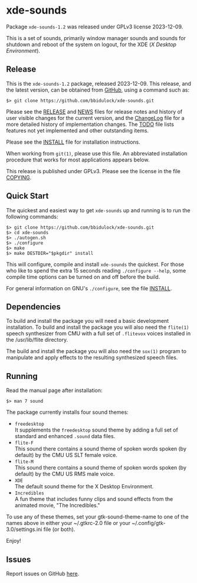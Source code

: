[xde-sounds -- read me first file.  2023-12-09]: #

xde-sounds
===============

Package `xde-sounds-1.2` was released under GPLv3 license
2023-12-09.

This is a set of sounds, primarily window manager sounds and sounds for
shutdown and reboot of the system on logout, for the XDE (_X Desktop
Environment_).

Release
-------

This is the `xde-sounds-1.2` package, released 2023-12-09.
This release, and the latest version, can be obtained from [GitHub][1],
using a command such as:

    $> git clone https://github.com/bbidulock/xde-sounds.git

Please see the [RELEASE][3] and [NEWS][4] files for release notes and
history of user visible changes for the current version, and the
[ChangeLog][5] file for a more detailed history of implementation
changes.  The [TODO][6] file lists features not yet implemented and
other outstanding items.

Please see the [INSTALL][8] file for installation instructions.

When working from `git(1)`, please use this file.  An abbreviated
installation procedure that works for most applications appears below.

This release is published under GPLv3.  Please see the license in the
file [COPYING][10].


Quick Start
-----------

The quickest and easiest way to get `xde-sounds` up and
running is to run the following commands:

    $> git clone https://github.com/bbidulock/xde-sounds.git
    $> cd xde-sounds
    $> ./autogen.sh
    $> ./configure
    $> make
    $> make DESTDIR="$pkgdir" install

This will configure, compile and install `xde-sounds` the
quickest.  For those who like to spend the extra 15 seconds reading
`./configure --help`, some compile time options can be turned on and off
before the build.

For general information on GNU's `./configure`, see the file
[INSTALL][8].


Dependencies
------------

To build and install the package you will need a basic development
installation.  To build and install the package you will also need the
`flite(1)` speech synthesizer from CMU with a full set of `.flitevox`
voices installed in the /usr/lib/flite directory.

The build and install the package you will also need the `sox(1)`
program to manipulate and apply effects to the resulting synthesized
speech files.


Running
-------

Read the manual page after installation:

    $> man 7 sound

The package currently installs four sound themes:

- `freedesktop`  
It supplements the `freedesktop` sound theme by adding a full
set of standard and enhanced `.sound` data files.
- `flite-F`  
This sound there contains a sound theme of spoken words spoken (by
default) by the CMU US SLT female voice.
- `flite-M`  
This sound there contains a sound theme of spoken words spoken (by
default) by the CMU US RMS male voice.
- `XDE`  
The default sound theme for the X Desktop Environment.
- `Incredibles`  
A fun theme that includes funny clips and sound effects from the
animated movie, "The Incredibles."

To use any of these themes, set your gtk-sound-theme-name to one of the
names above in either your ~/.gtkrc-2.0 file or your
~/.config/gtk-3.0/settings.ini file (or both).


Enjoy!


Issues
------

Report issues on GitHub [here][2].



[1]: https://github.com/bbidulock/xde-sounds
[2]: https://github.com/bbidulock/xde-sounds/issues
[3]: https://github.com/bbidulock/xde-sounds/blob/1.2/RELEASE
[4]: https://github.com/bbidulock/xde-sounds/blob/1.2/NEWS
[5]: https://github.com/bbidulock/xde-sounds/blob/1.2/ChangeLog
[6]: https://github.com/bbidulock/xde-sounds/blob/1.2/TODO
[7]: https://github.com/bbidulock/xde-sounds/blob/1.2/COMPLIANCE
[8]: https://github.com/bbidulock/xde-sounds/blob/1.2/INSTALL
[9]: https://github.com/bbidulock/xde-sounds/blob/1.2/LICENSE
[10]: https://github.com/bbidulock/xde-sounds/blob/1.2/COPYING

[ vim: set ft=markdown sw=4 tw=72 nocin nosi fo+=tcqlorn spell: ]: #
